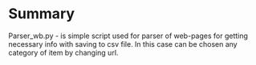 # Summary
Parser_wb.py - is simple script used for parser of web-pages for getting necessary info with saving to csv
file. In this case can be chosen any category of item by changing url.
